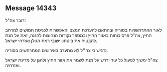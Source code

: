 ## Message 14343

דובר צה"ל:

לאור ההתרחשויות בסוריה ובהתאם להערכת המצב והאפשרות לכניסת חמושים למרחב החיץ, צה"ל פרס כוחות באזור החיץ ובמספר נקודות הנחוצות להגנה, זאת על מנת להבטיח את ביטחון ישובי רמת הגולן ואזרחי ישראל.

נדגיש כי צה״ל לא מתערב באירועים המתרחשים בסוריה. 

צה"ל ימשיך לפעול כל עוד ידרש על מנת לשמר את אזור החיץ ולהגן על מדינת ישראל ואזרחיה.

